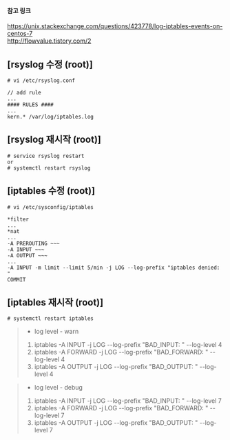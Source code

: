 #### 참고 링크

https://unix.stackexchange.com/questions/423778/log-iptables-events-on-centos-7  
http://flowvalue.tistory.com/2

## [rsyslog 수정 (root)]
    # vi /etc/rsyslog.conf
    
    // add rule
    ...
    #### RULES ####
    ...
    kern.* /var/log/iptables.log 

## [rsyslog 재시작 (root)]
    # service rsyslog restart  
    or  
    # systemctl restart rsyslog

## [iptables 수정 (root)]
    # vi /etc/sysconfig/iptables

    *filter
    ...
    *nat
    ...
    -A PREROUTING ~~~
    -A INPUT ~~~
    -A OUTPUT ~~~
    ...
    -A INPUT -m limit --limit 5/min -j LOG --log-prefix "iptables denied: " 
    COMMIT

## [iptables 재시작 (root)]
    # systemctl restart iptables

> * log level - warn
> 1. iptables -A INPUT -j LOG --log-prefix "BAD_INPUT: " --log-level 4  
> 1. iptables -A FORWARD -j LOG --log-prefix "BAD_FORWARD: " --log-level 4  
> 1. iptables -A OUTPUT -j LOG --log-prefix "BAD_OUTPUT: " --log-level 4  

> * log level - debug  
> 1. iptables -A INPUT -j LOG --log-prefix "BAD_INPUT: " --log-level 7  
> 1. iptables -A FORWARD -j LOG --log-prefix "BAD_FORWARD: " --log-level 7  
> 1. iptables -A OUTPUT -j LOG --log-prefix "BAD_OUTPUT: " --log-level 7  
